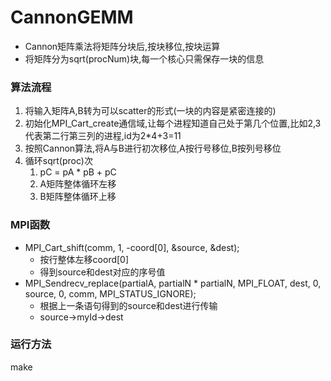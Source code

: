 # CannonGEMM
- Cannon矩阵乘法将矩阵分块后,按块移位,按块运算
- 将矩阵分为sqrt(procNum)块,每一个核心只需保存一块的信息
### 算法流程
1. 将输入矩阵A,B转为可以scatter的形式(一块的内容是紧密连接的)
2. 初始化MPI_Cart_create通信域,让每个进程知道自己处于第几个位置,比如2,3代表第二行第三列的进程,id为2*4+3=11
3. 按照Cannon算法,将A与B进行初次移位,A按行号移位,B按列号移位
4. 循环sqrt(proc)次
   1. pC = pA * pB + pC
   2. A矩阵整体循环左移
   3. B矩阵整体循环上移
### MPI函数
- MPI_Cart_shift(comm, 1, -coord[0], &source, &dest); 
  - 按行整体左移coord[0]
  - 得到source和dest对应的序号值
- MPI_Sendrecv_replace(partialA, partialN * partialN, MPI_FLOAT, dest, 0, source, 0, comm, MPI_STATUS_IGNORE);
  - 根据上一条语句得到的source和dest进行传输
  - source->myId->dest
### 运行方法
make
